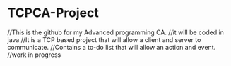# TCPCA-Project
//This is the github for my Advanced programming CA. 
//it will be coded in java
//It is a TCP based project that will allow a client and server to communicate.
//Contains a to-do list that will allow an action and event.
//work in progress
